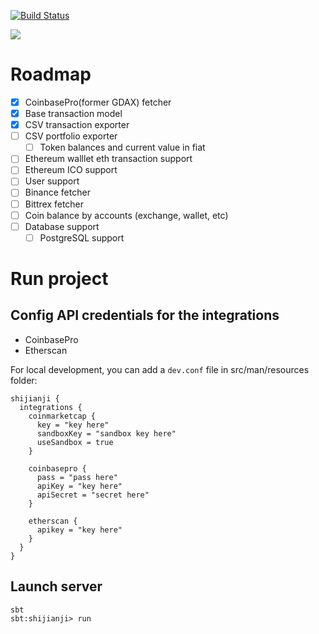 [![Build Status](https://travis-ci.com/zheli/shijianji.svg?branch=master)](https://travis-ci.com/zheli/shijianji)

![](https://vignette.wikia.nocookie.net/doraemon/images/f/fe/Images.jpeg/revision/latest?cb=20130708030507&path-prefix=en)

# Roadmap
- [x] CoinbasePro(former GDAX) fetcher
- [x] Base transaction model
- [x] CSV transaction exporter
- [ ] CSV portfolio exporter
  - [ ] Token balances and current value in fiat
- [ ] Ethereum walllet eth transaction support
- [ ] Ethereum ICO support
- [ ] User support
- [ ] Binance fetcher
- [ ] Bittrex fetcher
- [ ] Coin balance by accounts (exchange, wallet, etc)
- [ ] Database support
  - [ ] PostgreSQL support

# Run project

## Config API credentials for the integrations
* CoinbasePro
* Etherscan

For local development, you can add a `dev.conf` file in src/man/resources folder:
```
shijianji {
  integrations {
    coinmarketcap {
      key = "key here"
      sandboxKey = "sandbox key here"
      useSandbox = true
    }

    coinbasepro {
      pass = "pass here"
      apiKey = "key here"
      apiSecret = "secret here"
    }

    etherscan {
      apikey = "key here"
    }
  }
}
```

## Launch server
```$xslt
sbt
sbt:shijianji> run
```
